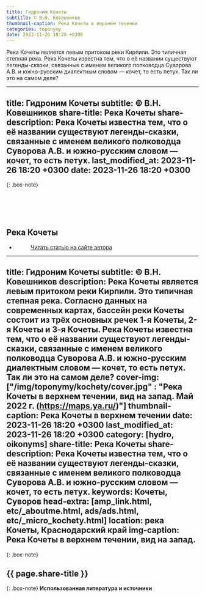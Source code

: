 ```yaml
---
title: Гидроним Кочеты
subtitle: © В.Н. Ковешников
thumbnail-caption: Река Кочеты в верхнем течении
categories: toponymy
date: 2023-11-26 18:20 +0300
---
```

Река Кочеты является левым притоком реки Кирпили. Это типичная степная река. Река Кочеты известна тем, что о её названии существуют легенды-сказки, связанные с именем великого полководца Суворова А.В. и южно-русским диалектным словом — кочет, то есть петух. Так ли это на самом деле?

---
title: Гидроним Кочеты
subtitle: © В.Н. Ковешников
share-title: Река Кочеты
share-description: Река Кочеты известна тем, что о её названии существуют легенды-сказки, связанные с именем великого полководца Суворова А.В. и южно-русским словом — кочет, то есть петух.
last_modified_at: 2023-11-26 18:20 +0300
date: 2023-11-26 18:20 +0300
---
{: .box-note}
## <br><br><br>Река Кочеты

<ul class="pagination blog-pager"><li class="page-item previous"><figure><a class="page-link" href="{{ page.url | absolute_url | strip_index | replace:'/amp/','/' }}" data-toggle="tooltip" data-placement="top" title="Перейти на основную версию сайта">Читать статью на сайте автора</a></figure></li></ul>

---
title: Гидроним Кочеты
subtitle: © В.Н. Ковешников
description: Река Кочеты является левым притоком реки Кирпили. Это типичная степная река. Согласно данных на современных картах, бассейн реки Кочеты состоит из трёх основных речек 1-я Кочеты, 2-я Кочеты и 3-я Кочеты. Река Кочеты известна тем, что о её названии существуют легенды-сказки, связанные с именем великого полководца Суворова А.В. и южно-русским диалектным словом — кочет, то есть петух. Так ли это на самом деле?
cover-img: ["/img/toponymy/kochety/cover.jpg" : "Река Кочеты в верхнем течении, вид на запад. Май 2022 г. (https://maps.ya.ru/)"]
thumbnail-caption: Река Кочеты в верхнем течении
date: 2023-11-26 18:20 +0300
last_modified_at: 2023-11-26 18:20 +0300
category: [hydro, oikonyms]
share-title: Река Кочеты
share-description: Река Кочеты известна тем, что о её названии существуют легенды-сказки, связанные с именем великого полководца Суворова А.В. и южно-русским словом — кочет, то есть петух.
keywords: Кочеты, Суворов
head-extra: [amp_link.html, etc/_aboutme.html, ads/ads.html, etc/_micro_kochety.html]
location: река Кочеты, Краснодарский край
img-caption: Река Кочеты в верхнем течении, вид на запад.
---
{: .box-note}
## {{ page.share-title }}


{: .box-note}
**Использованная литература и источники**
